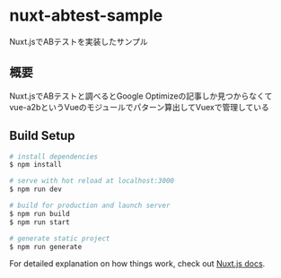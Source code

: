 # nuxt-abtest-sample

Nuxt.jsでABテストを実装したサンプル

## 概要

Nuxt.jsでABテストと調べるとGoogle Optimizeの記事しか見つからなくて<br>
vue-a2bというVueのモジュールでパターン算出してVuexで管理している

## Build Setup

```bash
# install dependencies
$ npm install

# serve with hot reload at localhost:3000
$ npm run dev

# build for production and launch server
$ npm run build
$ npm run start

# generate static project
$ npm run generate
```

For detailed explanation on how things work, check out [Nuxt.js docs](https://nuxtjs.org).
